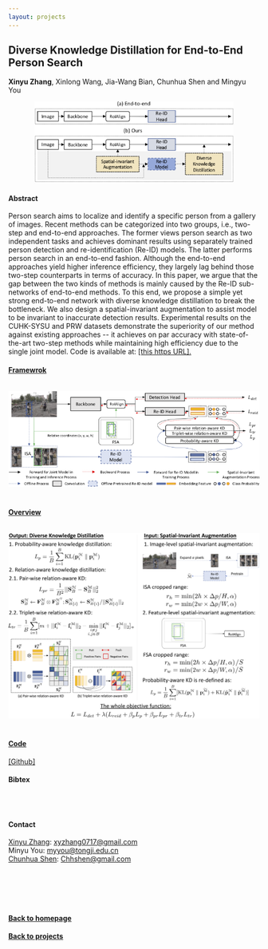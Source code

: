 ```yaml
---
layout: projects
---
```


## Diverse Knowledge Distillation for End-to-End Person Search
<strong>Xinyu Zhang</strong>, Xinlong Wang, Jia-Wang Bian, Chunhua Shen and Mingyu You <br />

<center><img src="./papers/AAAI21/figure1.png" width="400" alt="AAAI21" style="padding:0px"></center>

#### Abstract
Person search aims to localize and identify a specific person from a gallery of images. Recent methods can be categorized into two groups, i.e., two-step and end-to-end approaches. The former views person search as two independent tasks and achieves dominant results using separately trained person detection and re-identification (Re-ID) models. The latter performs person search in an end-to-end fashion. Although the end-to-end approaches yield higher inference efficiency, they largely lag behind those two-step counterparts in terms of accuracy. In this paper, we argue that the gap between the two kinds of methods is mainly caused by the Re-ID sub-networks of end-to-end methods. To this end, we propose a simple yet strong end-to-end network with diverse knowledge distillation to break the bottleneck. We also design a spatial-invariant augmentation to assist model to be invariant to inaccurate detection results. Experimental results on the CUHK-SYSU and PRW datasets demonstrate the superiority of our method against existing approaches -- it achieves on par accuracy with state-of-the-art two-step methods while maintaining high efficiency due to the single joint model. Code is available at: <a href='https://github.com/zhangxinyu-xyz/DKD-PersonSearch'>[this https URL]. 

#### Framewrok
<center><img src="./papers/AAAI21.png" width="600" alt="AAAI21" style="padding-bottom:20px;padding-top:15px"></center>

#### Overview
<center><img src="./papers/AAAI21/algorithm.png" width="600" alt="AAAI21" style="padding-bottom:20px;padding-top:15px"></center>

#### Code
<a href='https://github.com/zhangxinyu-xyz/DKD-PersonSearch'>[Github]</a>

#### Bibtex
<br />
<br />


#### Contact
<a href='https://zhangxinyu-xyz.github.io/'>Xinyu Zhang</a>: xyzhang0717@gmail.com <br />
Minyu You: myyou@tongji.edu.cn <br />
<a href='https://cshen.github.io/'>Chunhua Shen</a>: Chhshen@gmail.com <br />


<br />
<br />
<br />
<br />
<!-- _yay_ -->

#### [Back to homepage](../../)
#### [Back to projects](../)
